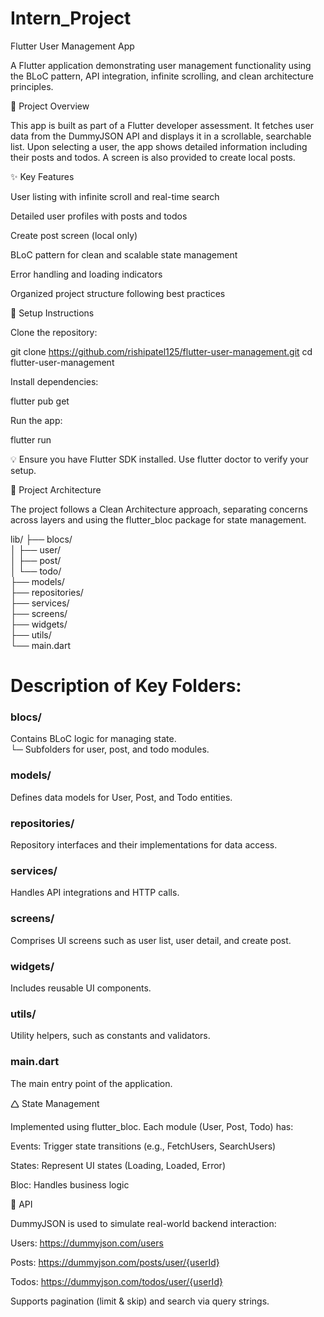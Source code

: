 # Intern_Project

Flutter User Management App

A Flutter application demonstrating user management functionality using the BLoC pattern, API integration, infinite scrolling, and clean architecture principles.

🚀 Project Overview

This app is built as part of a Flutter developer assessment. It fetches user data from the DummyJSON API and displays it in a scrollable, searchable list. Upon selecting a user, the app shows detailed information including their posts and todos. A screen is also provided to create local posts.

✨ Key Features

User listing with infinite scroll and real-time search

Detailed user profiles with posts and todos

Create post screen (local only)

BLoC pattern for clean and scalable state management

Error handling and loading indicators

Organized project structure following best practices

💠 Setup Instructions

Clone the repository:

git clone https://github.com/rishipatel125/flutter-user-management.git
cd flutter-user-management

Install dependencies:

flutter pub get

Run the app:

flutter run

💡 Ensure you have Flutter SDK installed. Use flutter doctor to verify your setup.

🧱 Project Architecture

The project follows a Clean Architecture approach, separating concerns across layers and using the flutter_bloc package for state management.

lib/ ├── blocs/   
│     ├── user/  
│     ├── post/  
│     └── todo/  
├── models/  
├── repositories/   
├── services/  
├── screens/   
├── widgets/    
├── utils/    
└── main.dart    

# Description of Key Folders:  

### blocs/  
Contains BLoC logic for managing state.  
└─ Subfolders for user, post, and todo modules.  

### models/  
Defines data models for User, Post, and Todo entities.  

### repositories/  
Repository interfaces and their implementations for data access.  

### services/  
Handles API integrations and HTTP calls.  

### screens/  
Comprises UI screens such as user list, user detail, and create post.  

### widgets/  
Includes reusable UI components.  

### utils/  
Utility helpers, such as constants and validators.  

### main.dart  
The main entry point of the application.  

🛆 State Management

Implemented using flutter_bloc. Each module (User, Post, Todo) has:  

Events: Trigger state transitions (e.g., FetchUsers, SearchUsers)  

States: Represent UI states (Loading, Loaded, Error)  

Bloc: Handles business logic  

📱 API

DummyJSON is used to simulate real-world backend interaction:

Users: https://dummyjson.com/users

Posts: https://dummyjson.com/posts/user/{userId}

Todos: https://dummyjson.com/todos/user/{userId}

Supports pagination (limit & skip) and search via query strings.

